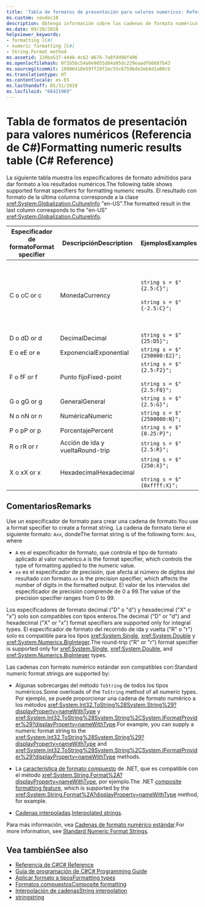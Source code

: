 ```yaml
---
title: 'Tabla de formatos de presentación para valores numéricos: Referencia de C#'
ms.custom: seodec18
description: Obtenga información sobre las cadenas de formato numérico estándar de C#
ms.date: 09/20/2018
helpviewer_keywords:
- formatting [C#]
- numeric formatting [C#]
- String.Format method
ms.assetid: 120ba537-4448-4c62-8676-7a8fdd98f496
ms.openlocfilehash: 0f2b5bc54a0e9055d64a95dc229eaadf66687b43
ms.sourcegitcommit: 10986410e59ff29f2ec55c6759bde3eb4d1a00cb
ms.translationtype: HT
ms.contentlocale: es-ES
ms.lasthandoff: 05/31/2019
ms.locfileid: "66421969"
---
```

# <a name="formatting-numeric-results-table-c-reference"></a><span data-ttu-id="0632d-103">Tabla de formatos de presentación para valores numéricos (Referencia de C#)</span><span class="sxs-lookup"><span data-stu-id="0632d-103">Formatting numeric results table (C# Reference)</span></span>

<span data-ttu-id="0632d-104">La siguiente tabla muestra los especificadores de formato admitidos para dar formato a los resultados numéricos.</span><span class="sxs-lookup"><span data-stu-id="0632d-104">The following table shows supported format specifiers for formatting numeric results.</span></span> <span data-ttu-id="0632d-105">El resultado con formato de la última columna corresponde a la clase <xref:System.Globalization.CultureInfo> "en-US".</span><span class="sxs-lookup"><span data-stu-id="0632d-105">The formatted result in the last column corresponds to the "en-US" <xref:System.Globalization.CultureInfo>.</span></span>

|<span data-ttu-id="0632d-106">Especificador de formato</span><span class="sxs-lookup"><span data-stu-id="0632d-106">Format specifier</span></span>|<span data-ttu-id="0632d-107">Descripción</span><span class="sxs-lookup"><span data-stu-id="0632d-107">Description</span></span>|<span data-ttu-id="0632d-108">Ejemplos</span><span class="sxs-lookup"><span data-stu-id="0632d-108">Examples</span></span>|<span data-ttu-id="0632d-109">Resultado</span><span class="sxs-lookup"><span data-stu-id="0632d-109">Result</span></span>|  
|----------------------|-----------------|--------------|------------|  
|<span data-ttu-id="0632d-110">C o c</span><span class="sxs-lookup"><span data-stu-id="0632d-110">C or c</span></span>|<span data-ttu-id="0632d-111">Moneda</span><span class="sxs-lookup"><span data-stu-id="0632d-111">Currency</span></span>|`string s = $"{2.5:C}";`<br /><br /> `string s = $"{-2.5:C}";`|<span data-ttu-id="0632d-112">$2.50</span><span class="sxs-lookup"><span data-stu-id="0632d-112">$2.50</span></span><br /><br /> <span data-ttu-id="0632d-113">($2.50)</span><span class="sxs-lookup"><span data-stu-id="0632d-113">($2.50)</span></span>|  
|<span data-ttu-id="0632d-114">D o d</span><span class="sxs-lookup"><span data-stu-id="0632d-114">D or d</span></span>|<span data-ttu-id="0632d-115">Decimal</span><span class="sxs-lookup"><span data-stu-id="0632d-115">Decimal</span></span>|`string s = $"{25:D5}";`|<span data-ttu-id="0632d-116">00025</span><span class="sxs-lookup"><span data-stu-id="0632d-116">00025</span></span>|  
|<span data-ttu-id="0632d-117">E o e</span><span class="sxs-lookup"><span data-stu-id="0632d-117">E or e</span></span>|<span data-ttu-id="0632d-118">Exponencial</span><span class="sxs-lookup"><span data-stu-id="0632d-118">Exponential</span></span>|`string s = $"{250000:E2}";`|<span data-ttu-id="0632d-119">2.50E+005</span><span class="sxs-lookup"><span data-stu-id="0632d-119">2.50E+005</span></span>|  
|<span data-ttu-id="0632d-120">F o f</span><span class="sxs-lookup"><span data-stu-id="0632d-120">F or f</span></span>|<span data-ttu-id="0632d-121">Punto fijo</span><span class="sxs-lookup"><span data-stu-id="0632d-121">Fixed-point</span></span>|`string s = $"{2.5:F2}";`<br /><br /> `string s = $"{2.5:F0}";`|<span data-ttu-id="0632d-122">2.50</span><span class="sxs-lookup"><span data-stu-id="0632d-122">2.50</span></span><br /><br /> <span data-ttu-id="0632d-123">3</span><span class="sxs-lookup"><span data-stu-id="0632d-123">3</span></span>|  
|<span data-ttu-id="0632d-124">G o g</span><span class="sxs-lookup"><span data-stu-id="0632d-124">G or g</span></span>|<span data-ttu-id="0632d-125">General</span><span class="sxs-lookup"><span data-stu-id="0632d-125">General</span></span>|`string s = $"{2.5:G}";`|<span data-ttu-id="0632d-126">2.5</span><span class="sxs-lookup"><span data-stu-id="0632d-126">2.5</span></span>|  
|<span data-ttu-id="0632d-127">N o n</span><span class="sxs-lookup"><span data-stu-id="0632d-127">N or n</span></span>|<span data-ttu-id="0632d-128">Numérica</span><span class="sxs-lookup"><span data-stu-id="0632d-128">Numeric</span></span>|`string s = $"{2500000:N}";`|<span data-ttu-id="0632d-129">2,500,000.00</span><span class="sxs-lookup"><span data-stu-id="0632d-129">2,500,000.00</span></span>|  
|<span data-ttu-id="0632d-130">P o p</span><span class="sxs-lookup"><span data-stu-id="0632d-130">P or p</span></span>|<span data-ttu-id="0632d-131">Porcentaje</span><span class="sxs-lookup"><span data-stu-id="0632d-131">Percent</span></span>|`string s = $"{0.25:P}";`|<span data-ttu-id="0632d-132">25.00 %</span><span class="sxs-lookup"><span data-stu-id="0632d-132">25.00%</span></span>|  
|<span data-ttu-id="0632d-133">R o r</span><span class="sxs-lookup"><span data-stu-id="0632d-133">R or r</span></span>|<span data-ttu-id="0632d-134">Acción de ida y vuelta</span><span class="sxs-lookup"><span data-stu-id="0632d-134">Round-trip</span></span>|`string s = $"{2.5:R}";`|<span data-ttu-id="0632d-135">2.5</span><span class="sxs-lookup"><span data-stu-id="0632d-135">2.5</span></span>|  
|<span data-ttu-id="0632d-136">X o x</span><span class="sxs-lookup"><span data-stu-id="0632d-136">X or x</span></span>|<span data-ttu-id="0632d-137">Hexadecimal</span><span class="sxs-lookup"><span data-stu-id="0632d-137">Hexadecimal</span></span>|`string s = $"{250:X}";`<br /><br /> `string s = $"{0xffff:X}";`|<span data-ttu-id="0632d-138">FA</span><span class="sxs-lookup"><span data-stu-id="0632d-138">FA</span></span><br /><br /> <span data-ttu-id="0632d-139">FFFF</span><span class="sxs-lookup"><span data-stu-id="0632d-139">FFFF</span></span>|  

## <a name="remarks"></a><span data-ttu-id="0632d-140">Comentarios</span><span class="sxs-lookup"><span data-stu-id="0632d-140">Remarks</span></span>

<span data-ttu-id="0632d-141">Use un especificador de formato para crear una cadena de formato.</span><span class="sxs-lookup"><span data-stu-id="0632d-141">You use a format specifier to create a format string.</span></span> <span data-ttu-id="0632d-142">La cadena de formato tiene el siguiente formato: `Axx`, donde</span><span class="sxs-lookup"><span data-stu-id="0632d-142">The format string is of the following form: `Axx`, where</span></span>

- <span data-ttu-id="0632d-143">`A` es el especificador de formato, que controla el tipo de formato aplicado al valor numérico.</span><span class="sxs-lookup"><span data-stu-id="0632d-143">`A` is the format specifier, which controls the type of formatting applied to the numeric value.</span></span>
- <span data-ttu-id="0632d-144">`xx` es el especificador de precisión, que afecta al número de dígitos del resultado con formato.</span><span class="sxs-lookup"><span data-stu-id="0632d-144">`xx` is the precision specifier, which affects the number of digits in the formatted output.</span></span> <span data-ttu-id="0632d-145">El valor de los intervalos del especificador de precisión comprende de 0 a 99.</span><span class="sxs-lookup"><span data-stu-id="0632d-145">The value of the precision specifier ranges from 0 to 99.</span></span>

<span data-ttu-id="0632d-146">Los especificadores de formato decimal ("D" o "d") y hexadecimal ("X" o "x") solo son compatibles con tipos enteros.</span><span class="sxs-lookup"><span data-stu-id="0632d-146">The decimal ("D" or "d") and hexadecimal ("X" or "x") format specifiers are supported only for integral types.</span></span> <span data-ttu-id="0632d-147">El especificador de formato del recorrido de ida y vuelta ("R" o "r") solo es compatible para los tipos <xref:System.Single>, <xref:System.Double> y <xref:System.Numerics.BigInteger>.</span><span class="sxs-lookup"><span data-stu-id="0632d-147">The round-trip ("R" or "r") format specifier is supported only for <xref:System.Single>, <xref:System.Double>, and <xref:System.Numerics.BigInteger> types.</span></span>

<span data-ttu-id="0632d-148">Las cadenas con formato numérico estándar son compatibles con:</span><span class="sxs-lookup"><span data-stu-id="0632d-148">Standard numeric format strings are supported by:</span></span>

- <span data-ttu-id="0632d-149">Algunas sobrecargas del método `ToString` de todos los tipos numéricos.</span><span class="sxs-lookup"><span data-stu-id="0632d-149">Some overloads of the `ToString` method of all numeric types.</span></span> <span data-ttu-id="0632d-150">Por ejemplo, se puede proporcionar una cadena de formato numérico a los métodos <xref:System.Int32.ToString%28System.String%29?displayProperty=nameWithType> y <xref:System.Int32.ToString%28System.String%2CSystem.IFormatProvider%29?displayProperty=nameWithType>.</span><span class="sxs-lookup"><span data-stu-id="0632d-150">For example, you can supply a numeric format string to the <xref:System.Int32.ToString%28System.String%29?displayProperty=nameWithType> and <xref:System.Int32.ToString%28System.String%2CSystem.IFormatProvider%29?displayProperty=nameWithType> methods.</span></span>

- <span data-ttu-id="0632d-151">La [característica de formato compuesto](../../../standard/base-types/composite-formatting.md) de .NET, que es compatible con el método <xref:System.String.Format%2A?displayProperty=nameWithType>, por ejemplo.</span><span class="sxs-lookup"><span data-stu-id="0632d-151">The .NET [composite formatting feature](../../../standard/base-types/composite-formatting.md), which is supported by the <xref:System.String.Format%2A?displayProperty=nameWithType> method, for example.</span></span>

- <span data-ttu-id="0632d-152">[Cadenas interpoladas](../tokens/interpolated.md).</span><span class="sxs-lookup"><span data-stu-id="0632d-152">[Interpolated strings](../tokens/interpolated.md).</span></span>

<span data-ttu-id="0632d-153">Para más información, vea [Cadenas de formato numérico estándar](../../../standard/base-types/standard-numeric-format-strings.md).</span><span class="sxs-lookup"><span data-stu-id="0632d-153">For more information, see [Standard Numeric Format Strings](../../../standard/base-types/standard-numeric-format-strings.md).</span></span>

## <a name="see-also"></a><span data-ttu-id="0632d-154">Vea también</span><span class="sxs-lookup"><span data-stu-id="0632d-154">See also</span></span>

- [<span data-ttu-id="0632d-155">Referencia de C#</span><span class="sxs-lookup"><span data-stu-id="0632d-155">C# Reference</span></span>](../index.md)
- [<span data-ttu-id="0632d-156">Guía de programación de C#</span><span class="sxs-lookup"><span data-stu-id="0632d-156">C# Programming Guide</span></span>](../../programming-guide/index.md)
- [<span data-ttu-id="0632d-157">Aplicar formato a tipos</span><span class="sxs-lookup"><span data-stu-id="0632d-157">Formatting types</span></span>](../../../standard/base-types/formatting-types.md)
- [<span data-ttu-id="0632d-158">Formatos compuestos</span><span class="sxs-lookup"><span data-stu-id="0632d-158">Composite formatting</span></span>](../../../standard/base-types/composite-formatting.md)
- [<span data-ttu-id="0632d-159">Interpolación de cadenas</span><span class="sxs-lookup"><span data-stu-id="0632d-159">String interpolation</span></span>](../tokens/interpolated.md)
- [<span data-ttu-id="0632d-160">string</span><span class="sxs-lookup"><span data-stu-id="0632d-160">string</span></span>](string.md)
